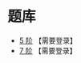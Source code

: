 # 题库

- [5 阶](http://www.sudokufans.org.cn/lx/loop.index.php?p=oe&w=5) 【需要登录】
- [7 阶](http://www.sudokufans.org.cn/lx/loop.index.php?p=oe&w=7) 【需要登录】
